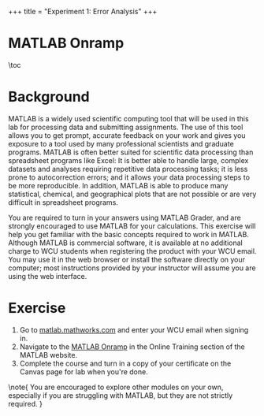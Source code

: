 +++
title = "Experiment 1: Error Analysis"
+++

MATLAB Onramp
=========================

\toc

# Background

MATLAB is a widely used scientific computing tool that will be used in this lab for processing data and submitting assignments.  The use of this tool allows you to get prompt, accurate feedback on your work and gives you exposure to a tool used by many professional scientists and graduate programs.  MATLAB is often better suited for scientific data processing than spreadsheet programs like Excel: It is better able to handle large, complex datasets and analyses requiring repetitive data processing tasks; it is less prone to autocorrection errors; and it allows your data processing steps to be more reproducible.  In addition, MATLAB is able to produce many statistical, chemical, and geographical plots that are not possible or are very difficult in spreadsheet programs.

You are required to turn in your answers using MATLAB Grader, and are strongly encouraged to use MATLAB for your calculations.  This exercise will help you get familiar with the basic concepts required to work in MATLAB.  Although MATLAB is commercial software, it is available at no additional charge to WCU students when registering the product with your WCU email.  You may use it in the web browser or install the software directly on your computer; most instructions provided by your instructor will assume you are using the web interface.

# Exercise

1. Go to [matlab.mathworks.com](https://matlab.mathworks.com/) and enter your WCU email when signing in.
2. Navigate to the [MATLAB Onramp](https://matlabacademy.mathworks.com/details/matlab-onramp/gettingstarted) in the Online Training section of the MATLAB website.
3. Complete the course and turn in a copy of your certificate on the Canvas page for lab when you're done.

\note{ You are encouraged to explore other modules on your own, especially if you are struggling with MATLAB, but they are not strictly required. }


